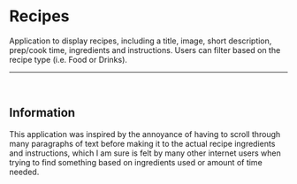 # Recipes
Application to display recipes, including a title, image, short description, prep/cook time, ingredients and instructions. Users can filter based on the recipe type (i.e. Food or Drinks).


---
<br/>

## Information
This application was inspired by the annoyance of having to scroll through many paragraphs of text before making it to the actual recipe ingredients and instructions, which I am sure is felt by many other internet users when trying to find something based on ingredients used or amount of time needed.